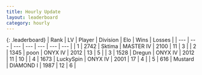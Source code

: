 ```yaml
---
title: Hourly Update
layout: leaderboard
category: hourly
---
```


{: .leaderboard}
| Rank | LV | Player | Division | Elo | Wins | Losses |
| --- | --- | --- | --- | --- | --- | --- |
| <span data-change="0">1</span> | 2742 | <span title="ID: 353063">Sktima</span> | MASTER IV | <span data-change="-15">2100</span> | <span data-change="0">11</span> | <span data-change="1">3</span> |
| <span data-change="4">2</span> | 1345 | <span title="ID: 540690">poon</span> | ONYX IV | <span data-change="30">2012</span> | <span data-change="4">13</span> | <span data-change="1">5</span> |
| <span data-change="-1">3</span> | 1528 | <span title="ID: 337810">Dregun</span> | ONYX IV | <span data-change="0">2012</span> | <span data-change="0">11</span> | <span data-change="0">10</span> |
| <span data-change="-1">4</span> | 1673 | <span title="ID: 498412">LuckySpin</span> | ONYX IV | <span data-change="11">2001</span> | <span data-change="7">17</span> | <span data-change="3">4</span> |
| <span data-change="-1">5</span> | 616 | <span title="ID: 611082">Mustard</span> | DIAMOND I | <span data-change="0">1987</span> | <span data-change="0">12</span> | <span data-change="0">6</span> |